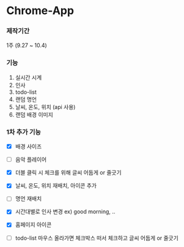 # Chrome-App

### 제작기간
1주 (9.27 ~ 10.4)





### 기능
1. 실시간 시계
2. 인사
3. todo-list
4. 랜덤 명언
5. 날씨, 온도, 위치 (api 사용)
6. 랜덤 배경 이미지





### 1차 추가 기능
- [x] 배경 사이즈 
- [ ] 음악 플레이어
- [x] 더블 클릭 시 체크를 위해 글씨 어둡게 or 줄긋기
- [x] 날씨, 온도, 위치 재배치, 아이콘 추가
- [ ] 명언 재배치
- [x] 시간대별로 인사 변경 ex) good morning, ..
- [x] 홈페이지 아이콘


- [ ] todo-list 마우스 올라가면 체크박스 떠서 체크하고 글씨 어둡게 or 줄긋기
